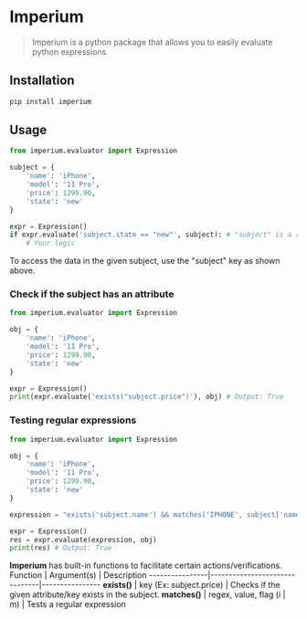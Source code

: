 # Imperium
> Imperium is a python package that allows you to easily evaluate python expressions

## Installation
```bash
pip install imperium
```

## Usage
```python
from imperium.evaluator import Expression

subject = {
    'name': 'iPhone',
    'model': '11 Pro',
    'price': 1299.90,
    'state': 'new'
}

expr = Expression()
if expr.evaluate('subject.state == "new"', subject): # "subject" is a reserved key
    # Your logic
```
To access the data in the given subject, use the "subject" key as shown above.

### Check if the subject has an attribute
```python
from imperium.evaluator import Expression

obj = {
    'name': 'iPhone',
    'model': '11 Pro',
    'price': 1299.90,
    'state': 'new'
}

expr = Expression()
print(expr.evaluate('exists("subject.price")'), obj) # Output: True
```

### Testing regular expressions
```python
from imperium.evaluator import Expression

obj = {
    'name': 'iPhone',
    'model': '11 Pro',
    'price': 1299.90,
    'state': 'new'
}

expression = "exists('subject.name') && matches('IPHONE', subject['name'], 'i')"

expr = Expression()
res = expr.evaluate(expression, obj)
print(res) # Output: True
```

**Imperium** has built-in functions to facilitate certain actions/verifications.
Function        |   Argument(s)                 |   Description
----------------|-------------------------------|----------------
**exists()**    | key (Ex: subject.price)       | Checks if the given attribute/key exists in the subject.
**matches()**   | regex, value, flag (i | m)    | Tests a regular expression